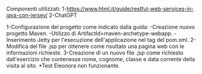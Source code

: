 Componenti utilizzati:
1-https://www.html.it/guide/restful-web-services-in-java-con-jersey/
2-ChatGPT

1-Configurazione del progetto come indicato dalla guida:
  -Creazione nuovo progetto Maven.
  -Utilizzo di ArtifactId=maven-archetype-webapp.
  -Inserimento Jetty per l'esecuzione dell'applicazione nel tag <plugin> del pom.xml.
2-Modifica del file .jsp per ottenere come risultato una pagina web con le informazioni richieste.
3-Creazione di un nuovo file .jsp come richiesto dall'esercizio che contenesse nome, cognome, classe e data corrente della visita al sito.
 *Test Eleonora non funzionante.

